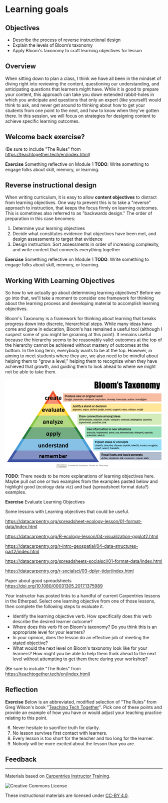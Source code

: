 # Learning goals

## Objectives

+ Describe the process of reverse instructional design
+ Explain the levels of Bloom’s taxonomy
+ Apply Bloom's taxonomy to craft learning objectives for lesson

## Overview

When sitting down to plan a class, I think we have all been in the mindset of 
diving right into reviewing the content, questioning our understanding, and 
anticipating questions that learners might have. While it is good to prepare 
your content, this approach can take you down extended rabbit-holes in which 
you anticipate and questions that only an expert (like yourself) would think to 
ask, and never get around to thinking about how to get your students from one 
point to the next, and how to know when they've gotten there. In this session,
we will focus on strategies for designing content to achieve specific learning 
outcomes.

## Welcome back exercise?

(Be sure to include "The Rules" from https://teachtogether.tech/en/index.html)

**Exercise** Something reflective on Module 1
**TODO**: Write something to engage folks about skill, memory, or learning.

## Reverse instructional design

When writing curriculum, it is easy to allow **content objectives** to distract 
from learning objectives. One way to prevent this is to take a "reverse" 
approach to instruction, that keeps the focus firmly on learning outcomes. This 
is sometimes also referred to as "backwards design." The order of preparation 
in this case becomes:

1. Determine your learning objectives
2. Decide what constitutes evidence that objectives have been met, and design 
assessments to target that evidence
3. Design instruction: Sort assessments in order of increasing complexity, and 
write content that connects everything together

**Exercise** Something reflective on Module 1
**TODO**: Write something to engage folks about skill, memory, or learning.


## Working With Learning Objectives

So how to we actually go about determining learning objectives? Before we go 
into that, we'll take a moment to consider one framework for thinking about the 
learning process and developing material to accomplish learning objectives.

Bloom's Taxonomy is a framework for thinking about learning that breaks 
progress down into discrete, hierarchical steps. While many ideas have come and 
gone in education, Bloom's has remained a useful tool (although I suspect some 
of you might be groaning at this point). It remains useful because the 
hierarchy seems to be reasonably valid: outcomes at the top of the hierarchy 
cannot be achieved without mastery of outcomes at the bottom. In the long term, 
everybody wants to be at the top. However, in aiming to meet students where 
they are, we also need to be mindful about helping them to "grow a level," 
helping them to recognize when they have achieved that growth, and guiding them 
to look ahead to where we might not be able to take them.

![Image credit: Vanderbilt University Center for Teaching](https://github.com/carpentries/instructor-training/blob/gh-pages/fig/Blooms.png)

**TODO**: There needs to be more explanations of learning objectives here. 
Maybe pull out one or two examples from the examples pasted below and highlight
good (ecology data viz) and bad (spreadsheet format data?) examples.

**Exercise** Evaluate Learning Objectives

Some lessons with Learning objectives that could be useful. 

https://datacarpentry.org/spreadsheet-ecology-lesson/01-format-data/index.html

https://datacarpentry.org/R-ecology-lesson/04-visualization-ggplot2.html

https://datacarpentry.org/r-intro-geospatial/04-data-structures-part2/index.html

https://datacarpentry.org/spreadsheets-socialsci/01-format-data/index.html

https://datacarpentry.org/r-socialsci/03-dplyr-tidyr/index.html


Paper about good spreadsheets https://doi.org/10.1080/00031305.2017.1375989


Your instructor has posted links to a handful of current Carpentries lessons in 
the Etherpad. Select one learning objective from one of those lessons, then 
complete the following steps to evaluate it.

+ Identify the learning objective verb. How specifically does this verb 
describe the desired learner outcome?
+ Where does this verb fit on Bloom's taxonomy? Do you think this is an 
appropriate level for your learners?
+ In your opinion, does the lesson do an effective job of meeting the stated 
objective?
+ What would the next level on Bloom's taxonomy look like for your learners? 
How might you be able to help them think ahead to the next level without 
attempting to get them there during your workshop?


(Be sure to include "The Rules" from https://teachtogether.tech/en/index.html)

## Reflection

**Exercise** Below is an abbreviated, modified selection of "The Rules" from 
Greg Wilson's book "[Teaching Tech Together](https://teachtogether.tech/en/index.html)".
Pick one of these points and provide an example of how you have or would adjust
your teaching practice relating to this point.

6. Never hesitate to sacrifice truth for clarity.
8. No lesson survives first contact with learners.
9. Every lesson is too short for the teacher and too long for the learner.
10. Nobody will be more excited about the lesson than you are.

## Feedback

***

Materials based on [Carpentries Instructor Training](https://carpentries.github.io/instructor-training/).

<img alt="Creative Commons License" style="border-width:0" src="https://i.creativecommons.org/l/by/4.0/88x31.png" />

These instructional materials are licensed under [CC-BY 4.0](https://creativecommons.org/licenses/by/4.0/).

